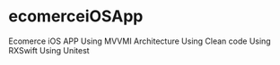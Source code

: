 # ecomerceiOSApp

Ecomerce iOS APP 
Using MVVMI Architecture
Using Clean code
Using RXSwift
Using Unitest
